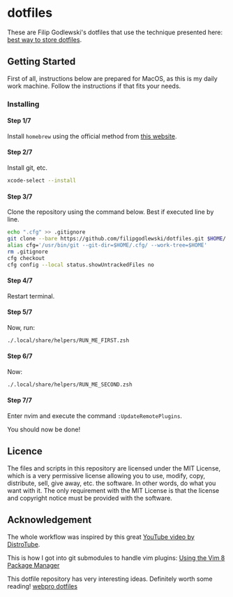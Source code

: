# dotfiles

These are Filip Godlewski's dotfiles that use the technique presented here: [best way to store dotfiles](https://developer.atlassian.com/blog/2016/02/best-way-to-store-dotfiles-git-bare-repo/).

## Getting Started

First of all, instructions below are prepared for MacOS, as this is my daily work machine. Follow the instructions if that fits your needs.

### Installing

#### Step 1/7

Install `homebrew` using the official method from [this website](https://brew.sh).

#### Step 2/7

Install git, etc.

```sh
xcode-select --install
```

#### Step 3/7

Clone the repository using the command below. Best if executed line by line.

```sh
echo ".cfg" >> .gitignore
git clone --bare https://github.com/filipgodlewski/dotfiles.git $HOME/.cfg
alias cfg='/usr/bin/git --git-dir=$HOME/.cfg/ --work-tree=$HOME'
rm .gitignore
cfg checkout
cfg config --local status.showUntrackedFiles no
```

#### Step 4/7

Restart terminal.

#### Step 5/7

Now, run:

```sh
./.local/share/helpers/RUN_ME_FIRST.zsh
```

#### Step 6/7

Now:

```sh
./.local/share/helpers/RUN_ME_SECOND.zsh
```

#### Step 7/7

Enter nvim and execute the command `:UpdateRemotePlugins`.

You should now be done!

## Licence

The files and scripts in this repository are licensed under the MIT License, which is a very permissive license allowing you to use, modify, copy, distribute, sell, give away, etc. the software. In other words, do what you want with it. The only requirement with the MIT License is that the license and copyright notice must be provided with the software.

## Acknowledgement

The whole workflow was inspired by this great [YouTube video by DistroTube](https://www.youtube.com/watch?v=tBoLDpTWVOM).

This is how I got into git submodules to handle vim plugins: [Using the Vim 8 Package Manager](https://dvonrohr.com/2016/12/11/vim-package-manager/)

This dotfile repository has very interesting ideas. Definitely worth some reading! [webpro dotfiles](https://github.com/webpro/dotfiles)
